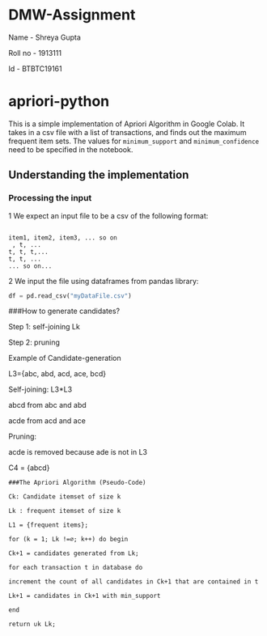 # DMW-Assignment

Name - Shreya Gupta

Roll no - 1913111

Id - BTBTC19161

# apriori-python
This is a simple implementation of Apriori Algorithm in Google Colab. It takes in a csv file with a list of transactions, and finds out the maximum frequent item sets. The values for `minimum_support` and `minimum_confidence` need to be specified in the notebook.


## Understanding the implementation

### Processing the input
1 We expect an input file to be a csv of the following format:
```csv

item1, item2, item3, ... so on
 , t, ...
t, t, t,...
t, t, ...
... so on...

```
2 We input the file using dataframes from pandas library:

```python
df = pd.read_csv("myDataFile.csv")
```

###How to generate candidates?

Step 1: self-joining Lk

Step 2: pruning

Example of Candidate-generation

L3={abc, abd, acd, ace, bcd}

Self-joining: L3*L3

abcd from abc and abd

acde from acd and ace

Pruning:

acde is removed because ade is not in L3

C4 = {abcd}

```
###The Apriori Algorithm (Pseudo-Code)

Ck: Candidate itemset of size k

Lk : frequent itemset of size k

L1 = {frequent items};

for (k = 1; Lk !=∅; k++) do begin

Ck+1 = candidates generated from Lk;

for each transaction t in database do

increment the count of all candidates in Ck+1 that are contained in t

Lk+1 = candidates in Ck+1 with min_support

end

return ∪k Lk;
